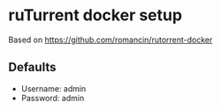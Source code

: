 # ruTurrent docker setup

Based on https://github.com/romancin/rutorrent-docker

## Defaults

* Username: admin
* Password: admin
